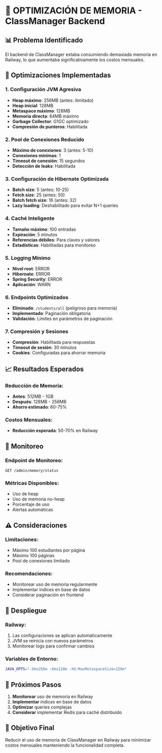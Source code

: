 # 🚀 OPTIMIZACIÓN DE MEMORIA - ClassManager Backend

## 📊 **Problema Identificado**
El backend de ClassManager estaba consumiendo demasiada memoria en Railway, lo que aumentaba significativamente los costos mensuales.

## 🔧 **Optimizaciones Implementadas**

### 1. **Configuración JVM Agresiva**
- **Heap máximo**: 256MB (antes: ilimitado)
- **Heap inicial**: 128MB
- **Metaspace máximo**: 128MB
- **Memoria directa**: 64MB máximo
- **Garbage Collector**: G1GC optimizado
- **Compresión de punteros**: Habilitada

### 2. **Pool de Conexiones Reducido**
- **Máximo de conexiones**: 3 (antes: 5-10)
- **Conexiones mínimas**: 1
- **Timeout de conexión**: 15 segundos
- **Detección de leaks**: Habilitada

### 3. **Configuración de Hibernate Optimizada**
- **Batch size**: 5 (antes: 10-25)
- **Fetch size**: 25 (antes: 50)
- **Batch fetch size**: 16 (antes: 32)
- **Lazy loading**: Deshabilitado para evitar N+1 queries

### 4. **Caché Inteligente**
- **Tamaño máximo**: 100 entradas
- **Expiración**: 5 minutos
- **Referencias débiles**: Para claves y valores
- **Estadísticas**: Habilitadas para monitoreo

### 5. **Logging Mínimo**
- **Nivel root**: ERROR
- **Hibernate**: ERROR
- **Spring Security**: ERROR
- **Aplicación**: WARN

### 6. **Endpoints Optimizados**
- **Eliminado**: `/students/all` (peligroso para memoria)
- **Implementado**: Paginación obligatoria
- **Validación**: Límites en parámetros de paginación

### 7. **Compresión y Sesiones**
- **Compresión**: Habilitada para respuestas
- **Timeout de sesión**: 30 minutos
- **Cookies**: Configuradas para ahorrar memoria

## 📈 **Resultados Esperados**

### **Reducción de Memoria:**
- **Antes**: 512MB - 1GB
- **Después**: 128MB - 256MB
- **Ahorro estimado**: 60-75%

### **Costos Mensuales:**
- **Reducción esperada**: 50-70% en Railway

## 🚨 **Monitoreo**

### **Endpoint de Monitoreo:**
```
GET /admin/memory/status
```

### **Métricas Disponibles:**
- Uso de heap
- Uso de memoria no-heap
- Porcentaje de uso
- Alertas automáticas

## ⚠️ **Consideraciones**

### **Limitaciones:**
- Máximo 100 estudiantes por página
- Máximo 100 páginas
- Pool de conexiones limitado

### **Recomendaciones:**
- Monitorear uso de memoria regularmente
- Implementar índices en base de datos
- Considerar paginación en frontend

## 🔄 **Despliegue**

### **Railway:**
1. Las configuraciones se aplican automáticamente
2. JVM se reinicia con nuevos parámetros
3. Monitorear logs para confirmar cambios

### **Variables de Entorno:**
```bash
JAVA_OPTS="-Xmx256m -Xms128m -XX:MaxMetaspaceSize=128m"
```

## 📝 **Próximos Pasos**

1. **Monitorear** uso de memoria en Railway
2. **Implementar** índices en base de datos
3. **Optimizar** queries complejas
4. **Considerar** implementar Redis para caché distribuido

## 🎯 **Objetivo Final**
Reducir el uso de memoria de ClassManager en Railway para minimizar costos mensuales manteniendo la funcionalidad completa.
